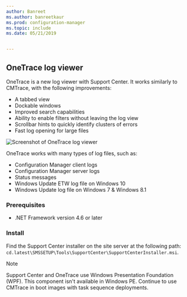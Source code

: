 ```yaml
---
author: Banreet
ms.author: banreetkaur
ms.prod: configuration-manager
ms.topic: include
ms.date: 05/21/2019


---
```


## <a name="bkmk_onetrace"></a> OneTrace log viewer

<!--3555962-->

OneTrace is a new log viewer with Support Center. It works similarly to CMTrace, with the following improvements:

- A tabbed view
- Dockable windows
- Improved search capabilities
- Ability to enable filters without leaving the log view
- Scrollbar hints to quickly identify clusters of errors
- Fast log opening for large files

![Screenshot of OneTrace log viewer](../../media/3555962-onetrace.png)

OneTrace works with many types of log files, such as:

- Configuration Manager client logs
- Configuration Manager server logs
- Status messages
- Windows Update ETW log file on Windows 10
- Windows Update log file on Windows 7 & Windows 8.1

### Prerequisites

- .NET Framework version 4.6 or later

### Install

Find the Support Center installer on the site server at the following path: `cd.latest\SMSSETUP\Tools\SupportCenter\SupportCenterInstaller.msi`.

> [!Note]  
> Support Center and OneTrace use Windows Presentation Foundation (WPF). This component isn't available in Windows PE. Continue to use CMTrace in boot images with task sequence deployments.  
